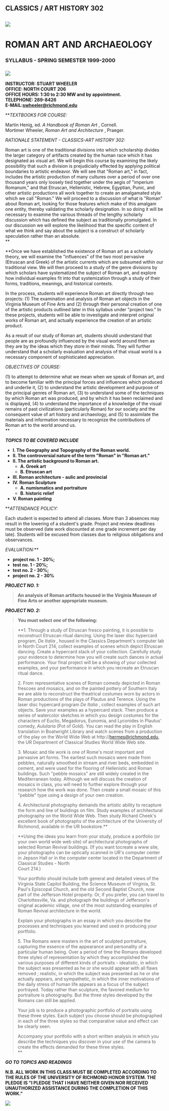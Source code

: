## CLASSICS / ART HISTORY 302

## _![](images/emperors.gif)_

#  ROMAN ART AND ARCHAEOLOGY

### SYLLABUS - SPRING SEMESTER 1999-2000

### ![](images/bargreek.gif)

**INSTRUCTOR: STUART WHEELER  
OFFICE: NORTH COURT 206  
OFFICE HOURS: 1:30 to 2:30 MW and by appointment.  
TELEPHONE: 289-8426  
E-MAIL:swheeler@richmond.edu**  
  
**_TEXTBOOKS FOR COURSE:_  
  
Martin Henig, ed. _A Handbook of Roman Art_ , Cornell.  
Mortimer Wheeler, _Roman Art and Architecture_ , Praeger.  
  
_RATIONALE STATEMENT - CLASSICS-ART HISTORY 302:_  
  
Roman art is one of the traditional divisions into which scholarship divides
the larger category of artifacts created by the human race which it has
designated as visual art. We will begin this course by examining the likely
possibility that such a division is prejudicially effected by applying
political boundaries to artistic endeavor. We will see that  "Roman art," in
fact, includes the artistic production of many cultures over a period of over
one thousand years only loosely tied together under the aegis of "imperium
Romanum," and that Etruscan, Hellenistic, Hebrew, Egyptian, Punic, and other
artistic productions all work together to create an amalgamated style which we
call "Roman." We will proceed to a discussion of what is "Roman" about Roman
art, looking for those features which make of this amalgam one entity, thereby
validating the scholarly designation. In so doing it will be necessary to
examine the various threads of the lengthy scholarly discussion which has
defined the subject as traditionally promulgated. In our discussion we will
explore the likelihood that the specific content of what we think and say
about the subject is a construct of scholarly speculation rather than an
absolute.  
**

**Once we have established the existence of Roman art as a scholarly theory,
we will examine the "influences" of the two most pervasive (Etruscan and
Greek) of the artistic currents which are subsumed within our traditional
view. We will then proceed to a study of the genre divisions by which scholars
have systematized the subject of Roman art, and explore how individual
examples fit into that systemization through a study of their forms,
traditions, meanings, and historical contexts.  
  
In the process, students will experience Roman art directly through two
projects: (1) The examination and analysis of Roman art objects in the
Virginia Museum of Fine Arts and (2) through their personal creation of one of
the artistic products outlined later in this syllabus under "project two." In
these projects, students will be able to investigate and interpret original
works of Roman art, and actually experience the creation of an artistic
product.  
  
As a result of our study of Roman art, students should understand that people
are as profoundly influenced by the visual world around them as they are by
the ideas which they store in their minds. They will further understand that a
scholarly evaluation and analysis of that visual world is a necessary
component of sophisticated appreciation.  
  
_OBJECTIVES OF COURSE:_  
  
(1) to attempt to determine what we mean when we speak of Roman art, and to
become familiar with the principal forces and influences which produced and
underlie it, (2) to understand the artistic development and purpose of the
principal genres of Roman art, (3) to understand some of the techniques by
which Roman art was produced, and by which it has been reclaimed and is
displayed, (4) to understand the importance of a knowledge of the visual
remains of past civilizations (particularly Roman) for our society and the
consequent value of art history and archaeology, and (5) to assimilate the
materials and information necessary to recognize the contributions of Roman
art to the world around us.  
**

**_TOPICS TO BE COVERED INCLUDE_**

  * **I. The Geography and Topography of the Roman world.**
  * **II. The controversial nature of the term "Roman" in "Roman art."**
  * **II. The artistic background to Roman art.**
    * **A. Greek art**
    * **B. Etruscan art**
  * **III. Roman architecture - aulic and provincial**
  * **IV. Roman Sculpture**
    * **A. numismatics and portraiture**
    * **B. historic relief**
  * **V. Roman painting** 

**_ATTENDANCE POLICY:_  
  
Each student is expected to attend all classes. More than 3 absences may
result in the lowering of a student's grade. Project and review deadlines must
be observed (late work discounted at one grade increment per day late).
Students will be excused from classes due to religious obligations and
observances.  
  
_EVALUATION:_**

  * **project no. 1 - 20%;**
  * **test no. 1 - 20%;**
  * **test no. 2 - 30%;**
  * **project no. 2 - 30%** 

**_PROJECT NO. 1:_**

> **An analysis of Roman artifacts housed in the Virginia Museum of Fine Arts
or another appropriate museum.**

**_PROJECT NO. 2:_**

> **You must select _one_ of the following:**

>

> **1\. Through a study of Etruscan fresco painting, it is possible to
reconstruct Etruscan ritual dancing. Using the laser disc hypercard program,
_De Italia_ , housed in the Classics Department's computer lab in North Court
214, collect examples of scenes which depict Etruscan dancing. Create a
hypercard stack of your collection. Carefully study your evidence to determine
how you will create such dances in actual performance. Your final project will
be a showing of your collected examples, and your performance in which you
recreate an Etruscan ritual dance.  
>  
>  2\. From representative scenes of Roman comedy depicted in Roman frescoes
and mosaics, and on the painted pottery of Southern Italy we are able to
reconstruct the theatrical costumes worn by actors in Roman productions of the
plays of Plautus and Terence. Using the laser disc hypercard program _De
Italia_ , collect examples of such art objects. Save your examples as a
hypercard stack. Then produce a series of watercolor sketches in which you
design costumes for the characters of Euclio, Megadorus, Eunomia, and
Lyconides in Plautus' comedy, _Aulularia_ (Pot of Gold). You can read the play
in English translation in Boatwright Library and watch scenes from a
production of the play on the World Wide Web at http://hermes@richmond.edu,
the UR Department of Classical Studies World Wide Web site.  
>  
>  3\. Mosaic and tile work is one of Rome's most important and pervasive art
forms. The earliest such mosaics were made from pebbles, naturally smoothed in
stream and river beds, embedded in cement, and were used for the flooring of
Hellenistic and Roman buildings. Such  "pebble mosaics" are still widely
created in the Mediterranean today. Although we will discuss the creation of
mosaics in class, you will need to further explore through your research how
the work was done. Then create a small mosaic of this "pebble" type using a
design of your own creation.  
>  
>  4\. Architectural photography demands the artistic ability to recapture the
form and line of buildings on film. Study examples of architectural
photography on the World Wide Web. Then study Richard Cheek's excellent book
of photographs of the architecture of the University of Richmond, available in
the UR bookstore.**

>

> **Using the ideas you learn from your study, produce a portfolio (or your
own world wide web site) of architectural photographs of selected Roman
Revival buildings. (If you want tocreate a www site, your photographs can be
optically scanned in UR's computer center in Jepson Hall or in the computer
center located in the Department of Classical Studies - North  
>  Court 214.)  
>  
>  Your portfolio should include both general and detailed views of the
Virginia State Capitol Building, the Science Museum of Virginia, St. Paul's
Episcopal Church, and the old Second Baptist Church, now part of the Jefferson
Hotel property. Or, if you prefer, you can travel to Charlottesville, Va. and
photograph the buildings of Jefferson's original academic village, one of the
most outstanding examples of Roman Revival architecture in the world.  
>  
>  Explain your photographs in an essay in which you describe the processes
and techniques you learned and used in producing your portfolio.  
>  
>  5\. The Romans were masters in the art of sculpted portraiture, capturing
the essence of the appearance and personality of a particular human being.
Over a period of time the Romans developed three styles of representation by
which they accomplished the various purposes of different kinds of portraits -
idealistic, in which the subject was presented as he or she would appear with
all flaws removed ; realistic, in which the subject was presented as he or she
actually appears, and sympathetic, in which the inner motivations of the daily
stress of human life appears as a focus of the subject portrayed. Today rather
than sculpture, the favored medium for portraiture is photography. But the
three styles developed by the Romans can still be applied.  
>  
>  Your job is to produce a photographic portfolio of portraits using these
three styles. Each subject you choose should be photographed in each of the
three styles so that comparative value and effect can be clearly seen.  
>  
>  Accompany your portfolio with a short written analysis in which you
describe the techniques you discover in your use of the camera to create the
effects demanded for these three styles.  
>  **

**_GO TO TOPICS AND READINGS_**

**N.B. ALL WORK IN THIS CLASS MUST BE COMPLETED ACCORDING TO THE RULES OF THE
UNIVERSITY OF RICHMOND HONOR SYSTEM. THE PLEDGE IS "I PLEDGE THAT I HAVE
NEITHER GIVEN NOR RECEIVED UNAUTHORIZED ASSISTANCE DURING THE COMPLETION OF
THIS WORK."**

![](images/bargreek.gif)

